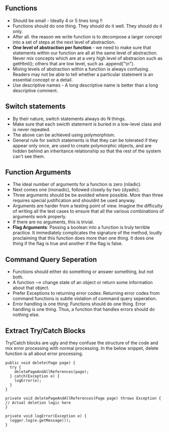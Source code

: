 ## Functions
* Should be small - Ideally 4 or 5 lines long !!
* Functions should do one thing. They should do it well. They should do it only.
* After all. the reason we write function is to decompose a larger concept into a set of steps at the next level of abstraction.
* **One level of abstraction per function** - we need to make sure that statements within our function are all at the same level of abstraction. Never mix concepts which are at a very high level of abstracion such as getHtml(); others that are low level, such as .append("\n").
* Mixing levels of abstraction within a function is always confusing. Readers may not be able to tell whether a particular statement is an essential concept or a detail.
* Use descriptive names - A long descriptive name is better than a long descriptive comment.

## Switch statements
* By their nature, switch statements always do N things.
* Make sure that each swicth statement is buried in a low-level class and is never repeated.
* The above can be achieved using polymorphism.
* General rule for switch statements is that they can be tolerated if they appear only once, are used to create polymorphic objects, and are hidden behind an inheritance relationship so that the rest of the system can't see them.

## Function Arguments
* The ideal number of arguments for a function is zero (niladic).
* Next comes one (monadic), followed closely by two (dyadic).
* Three arguments should be be avoided where possible. More than three requires special justification and shouldnt be used anyway.
* Arguments are harder from a testing point of view. Imagine the difficulty of writing all the test cases to ensure that all the various combinations of arguments work properly.
* If there are no arguments, this is trivial.
* **Flag Arguments**: Passing a boolean into a function is truly terrible practice. It immediately complicates the signature of the method, loudly proclaiming that this function does more than one thing. It does one thing if the flag is true and another if the flag is false.

## Command Query Seperation
* Functions should either do something or answer something, but not both.
* A function --> change state of an object or return some information about that object.
* Prefer Exceptions to returning error codes: Returning error codes from command functions is subtle violation of command query seperation.
* Error handling is one thing: Functions should do one thing. Error handling is one thing. Thus, a function that handles errors should do nothing else.

## Extract Try/Catch Blocks
Try/Catch blocks are ugly and they confuse the structure of the code and mix error processing with normal processing. In the below snippet, delete function is all about error processing.

```
public void delete(Page page) {
  try {
    deletePageAndAllReferences(page);
  } catch(Exception e) {
    logError(e);
  }
}

private void deletePageAndAllReferences(Page page) throws Exception {
// Actual deletion logic here
}

private void logError(Exception e) {
  logger.log(e.getMessage());
}

```
